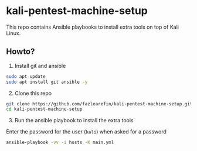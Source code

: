 # kali-pentest-machine-setup

This repo contains Ansible playbooks to install extra tools on top of Kali Linux.

## Howto?

01. Install git and ansible

```zsh
sudo apt update
sudo apt install git ansible -y
```

02. Clone this repo

```zsh
git clone https://github.com/fazlearefin/kali-pentest-machine-setup.git
cd kali-pentest-machine-setup
```

03. Run the ansible playbook to install the extra tools

Enter the password for the user (`kali`) when asked for a password

```zsh
ansible-playbook -vv -i hosts -K main.yml
```
